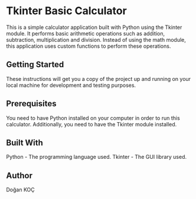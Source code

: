 # Tkinter Basic Calculator
This is a simple calculator application built with Python using the Tkinter module. It performs basic arithmetic operations such as addition, subtraction, multiplication and division. Instead of using the math module, this application uses custom functions to perform these operations.

## Getting Started
These instructions will get you a copy of the project up and running on your local machine for development and testing purposes.

## Prerequisites
You need to have Python installed on your computer in order to run this calculator. Additionally, you need to have the Tkinter module installed.

## Built With
Python - The programming language used.
Tkinter - The GUI library used.

## Author
Doğan KOÇ

